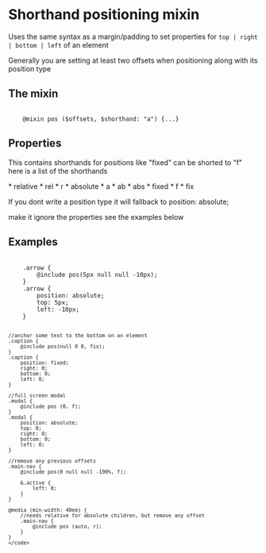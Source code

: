 <h1>Shorthand positioning mixin</h1>
<p>Uses the same syntax as a margin/padding to set properties for <code>top | right | bottom | left</code> of an element</p>
<p>Generally you are setting at least two offsets when positioning along with its position type</p>

<h2>The mixin</h2>
<code>
	@mixin pos ($offsets, $shorthand: "a") {...}
</code>

<h2>Properties</h2>
<p>This contains shorthands for positions like "fixed" can be shorted to "f" here is a list of the shorthands</p>
* relative
	* rel
	* r
* absolute
	* a
	* ab
	* abs
* fixed
	* f
	* fix

<p>If you dont write a position type it will fallback to position: absolute;</p>
<p>make it ignore the properties see the examples below</p>

<h2>Examples</h2>
<pre>
	<code>
	.arrow { 
		@include pos(5px null null -10px); 
	}
	.arrow { 
		position: absolute; 
		top: 5px; 
		left: -10px; 
	}
	
	//anchor some text to the bottom on an element
	.caption { 
		@include pos(null 0 0, fix); 
	}
	.caption { 
		position: fixed; 
		right: 0; 
		bottom: 0; 
		left: 0; 
	}
	
	//full screen modal
	.modal { 
		@include pos (0, f); 
	}
	.modal { 
		position: absolute; 
		top: 0; 
		right: 0; 
		bottom: 0; 
		left: 0; 
	}
	
	//remove any previous offsets 
	.main-nav {
		@include pos(0 null null -100%, f);
		
		&.active { 
			left: 0; 
		}
	}
	
	@media (min-width: 40em) {
		//needs relative for absolute children, but remove any offset
		.main-nav { 
			@include pos (auto, r);
		}
	}
	</code>
</pre>
